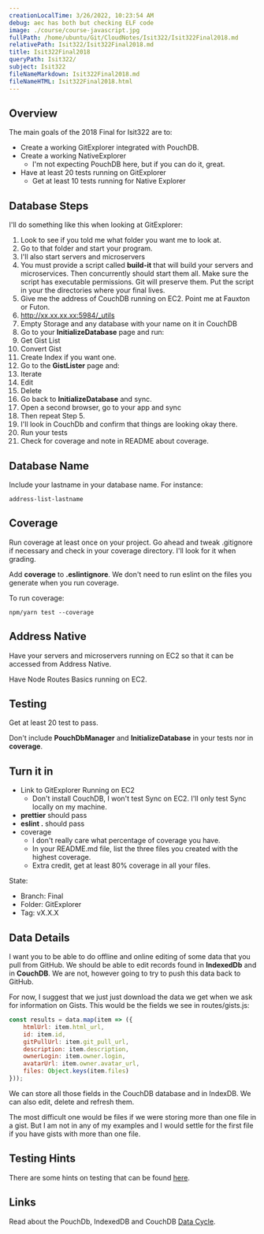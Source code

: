 ```yaml
---
creationLocalTime: 3/26/2022, 10:23:54 AM
debug: aec has both but checking ELF code
image: ./course/course-javascript.jpg
fullPath: /home/ubuntu/Git/CloudNotes/Isit322/Isit322Final2018.md
relativePath: Isit322/Isit322Final2018.md
title: Isit322Final2018
queryPath: Isit322/
subject: Isit322
fileNameMarkdown: Isit322Final2018.md
fileNameHTML: Isit322Final2018.html
---
```



<!-- toc -->
<!-- tocstop -->

## Overview

The main goals of the 2018 Final for Isit322 are to:

- Create a working GitExplorer integrated with PouchDB.
- Create a working NativeExplorer
  - I'm not expecting PouchDB here, but if you can do it, great.
- Have at least 20 tests running on GitExplorer
  - Get at least 10 tests running for Native Explorer

## Database Steps

I'll do something like this when looking at GitExplorer:

1. Look to see if you told me what folder you want me to look at.
2. Go to that folder and start your program.
  1. I'll also start servers and microservers
  2. You must provide a script called **build-it** that will build your servers and microservices. Then concurrently should start them all. Make sure the script has executable permissions. Git will preserve them. Put the script in your the directories where your final lives.
3. Give me the address of CouchDB running on EC2. Point me at Fauxton or Futon.
  1. http://xx.xx.xx.xx:5984/_utils
3. Empty Storage and any database with your name on it in CouchDB
4. Go to your **InitializeDatabase** page and run:
  1. Get Gist List
  2. Convert Gist
  3. Create Index if you want one.
5. Go to the **GistLister** page and:
  1. Iterate
  2. Edit
  3. Delete
6. Go back to **InitializeDatabase** and sync.
7. Open a second browser, go to your app and sync
  1. Then repeat Step 5.
  2. I'll look in CouchDb and confirm that things are looking okay there.
8. Run your tests
9. Check for coverage and note in README about coverage.

## Database Name

Include your lastname in your database name. For instance:

```
address-list-lastname
```

## Coverage

Run coverage at least once on your project. Go ahead and tweak .gitignore if necessary and check in your coverage directory. I'll look for it when grading.

Add **coverage** to **.eslintignore**. We don't need to run eslint on the files you generate when you run coverage.

To run coverage:

```
npm/yarn test --coverage
```

## Address Native

Have your servers and microservers running on EC2 so that it can be accessed from Address Native.

Have Node Routes Basics running on EC2.

## Testing

Get at least 20 test to pass.

Don't include **PouchDbManager** and **InitializeDatabase** in your tests nor in **coverage**.

## Turn it in

- Link to GitExplorer Running on EC2
  - Don't install CouchDB, I won't test Sync on EC2. I'll only test Sync locally on my machine.
- **prettier** should pass
- **eslint .** should pass
- coverage
  - I don't really care what percentage of coverage you have.
  - In your README.md file, list the three files you created with the highest coverage.
  - Extra credit, get at least 80% coverage in all your files.

State:

- Branch: Final
- Folder: GitExplorer
- Tag: vX.X.X

## Data Details

I want you to be able to do offline and online editing of some data that you pull from GitHub. We should be able to edit records found in **IndexedDb** and in **CouchDB**. We are not, however going to try to push this data back to GitHub.

For now, I suggest that we just just download the data we get when we ask for information on Gists. This would be the fields we see in routes/gists.js:

```javascript
const results = data.map(item => ({
    htmlUrl: item.html_url,
    id: item.id,
    gitPullUrl: item.git_pull_url,
    description: item.description,
    ownerLogin: item.owner.login,
    avatarUrl: item.owner.avatar_url,
    files: Object.keys(item.files)
}));
```

We can store all those fields in the CouchDB database and in IndexDB. We can also edit, delete and refresh them.

The most difficult one would be files if we were storing more than one file in a gist. But I am not in any of my examples and I would settle for the first file if you have gists with more than one file.

## Testing Hints

There are some hints on testing that can be found [here][th].

## Links

Read about the PouchDb, IndexedDB and CouchDB [Data Cycle][pdbd].

[pdbd]: /teach/assignments/react/ReactAddressEditDialog.html#data-cycle

[th]: /teach/assignments/react/GitUserTesting.html
